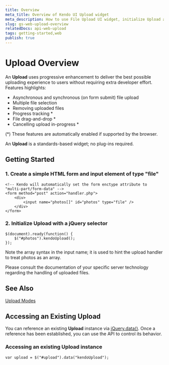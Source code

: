 ```yaml
---
title: Overview
meta_title: Overview of Kendo UI Upload widget
meta_description: How to use File Upload UI widget, initialize Upload and access and existing Upload instance.
slug: gs-web-upload-overview
relatedDocs: api-web-upload
tags: getting-started,web
publish: true
---
```


# Upload Overview

An **Upload** uses progressive enhancement to deliver the best possible uploading experience to
users without requiring extra developer effort. Features highlights:


*   Asynchronous and synchronous (on form submit) file upload
*   Multiple file selection
*   Removing uploaded files
*   Progress tracking *
*   File drag-and-drop *
*   Cancelling upload in-progress *


(*) These features are automatically enabled if supported by the browser.

An **Upload** is a standards-based widget; no plug-ins required.

## Getting Started

### 1\. Create a simple HTML form and input element of type "file"

    <!-- Kendo will automatically set the form enctype attribute to "multi-part/form-data" -->
    <form method="post" action="handler.php">
        <div>
            <input name="photos[]" id="photos" type="file" />
        </div>
    </form>

### 2\. Initialize Upload with a jQuery selector

    $(document).ready(function() {
        $("#photos").kendoUpload();
    });

Note the array syntax in the input name; it is used to hint the upload handler to treat photos as an array.

Please consult the documentation of your specific server technology regarding the handling of uploaded files.

## See Also

[Upload Modes](/getting-started/web/upload/modes)

## Accessing an Existing Upload

You can reference an existing **Upload** instance via
[jQuery.data()](http://api.jquery.com/jQuery.data/). Once a reference has been established, you can
use the API to control its behavior.

### Accessing an existing Upload instance

    var upload = $("#upload").data("kendoUpload");

